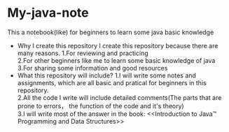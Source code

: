 # My-java-note
This a notebook(like) for beginners to learn some java basic knowledge
- Why I create this repository
I create this repository because there are many reasons.
1.For reviewing and practicing<br>
2.For other beginners like me to learn some basic knowledge of java<br>
3.For sharing some information and good resources<br>
- What this repository will include?
1.I will write some notes and assignments, which are all basic and pratical for beginners in this repository.<br>
2.All the code I write will include detailed comments(The parts that are prone to errors， the function of the code and it's theory)<br>
3.I will write most of the answer in the book: <<Introduction to Java™ Programming
and Data Structures>><br>

